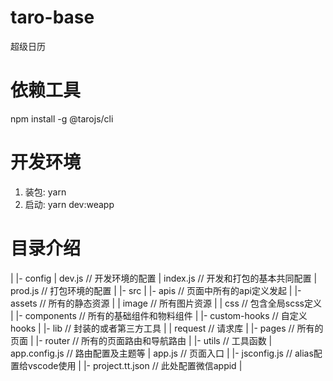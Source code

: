 # taro-base
超级日历

# 依赖工具
npm install -g @tarojs/cli

# 开发环境
1. 装包: yarn
2. 启动: yarn dev:weapp

# 目录介绍
|
|- config
|    dev.js // 开发环境的配置
|    index.js // 开发和打包的基本共同配置
|    prod.js // 打包环境的配置
|
|- src
|    |- apis // 页面中所有的api定义发起
|    |- assets // 所有的静态资源
|    |    image // 所有图片资源
|    |    css // 包含全局scss定义
|    |- components // 所有的基础组件和物料组件
|    |- custom-hooks // 自定义hooks
|    |- lib // 封装的或者第三方工具
|    |    request // 请求库
|    |- pages // 所有的页面
|    |- router // 所有的页面路由和导航路由
|    |- utils // 工具函数
|    app.config.js // 路由配置及主题等
|    app.js // 页面入口
|
|- jsconfig.js // alias配置给vscode使用
|
|- project.tt.json // 此处配置微信appid
|